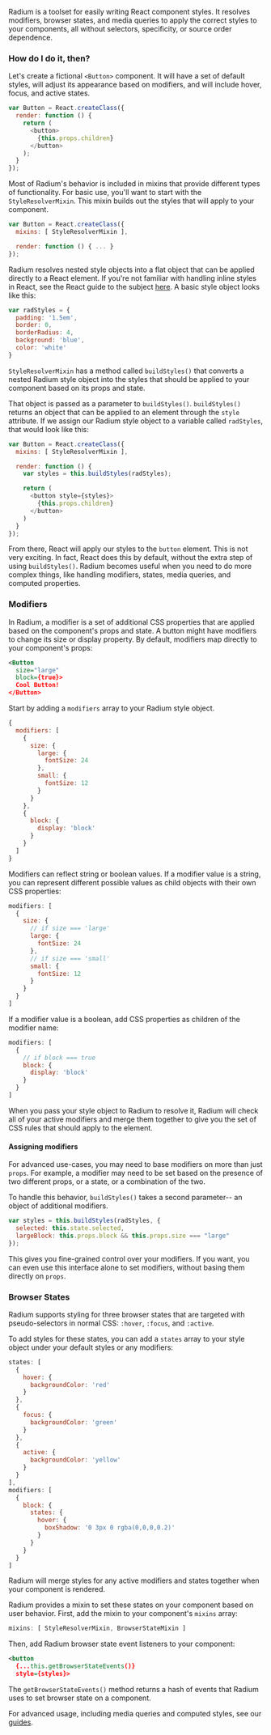 Radium is a toolset for easily writing React component styles. It resolves modifiers, browser states, and media queries to apply the correct styles to your components, all without selectors, specificity, or source order dependence.

### How do I do it, then?

Let's create a fictional `<Button>` component. It will have a set of default styles, will adjust its appearance based on modifiers, and will include hover, focus, and active states.

```js
var Button = React.createClass({
  render: function () {
    return (
      <button>
        {this.props.children}
      </button>
    );
  }
});
```

Most of Radium's behavior is included in mixins that provide different types of functionality. For basic use, you'll want to start with the `StyleResolverMixin`. This mixin builds out the styles that will apply to your component.

```js
var Button = React.createClass({
  mixins: [ StyleResolverMixin ],

  render: function () { ... }
});
```

Radium resolves nested style objects into a flat object that can be applied directly to a React element. If you're not familiar with handling inline styles in React, see the React guide to the subject [here](http://facebook.github.io/react/tips/inline-styles.html). A basic style object looks like this:

```js
var radStyles = {
  padding: '1.5em',
  border: 0,
  borderRadius: 4,
  background: 'blue',
  color: 'white'
}
```

`StyleResolverMixin` has a method called `buildStyles()` that converts a nested Radium style object into the styles that should be applied to your component based on its props and state.

That object is passed as a parameter to `buildStyles()`. `buildStyles()` returns an object that can be applied to an element through the `style` attribute. If we assign our Radium style object to a variable called `radStyles`, that would look like this:

```js
var Button = React.createClass({
  mixins: [ StyleResolverMixin ],

  render: function () {
    var styles = this.buildStyles(radStyles);

    return (
      <button style={styles}>
        {this.props.children}
      </button>
    )
  }
});
```

From there, React will apply our styles to the `button` element. This is not very exciting. In fact, React does this by default, without the extra step of using `buildStyles()`. Radium becomes useful when you need to do more complex things, like handling modifiers, states, media queries, and computed properties.

### Modifiers

In Radium, a modifier is a set of additional CSS properties that are applied based on the component's props and state. A button might have modifiers to change its size or display property. By default, modifiers map directly to your component's props:

```xml
<Button
  size="large"
  block={true}>
  Cool Button!
</Button>
```

Start by adding a `modifiers` array to your Radium style object.

```js
{
  modifiers: [
    {
      size: {
        large: {
          fontSize: 24
        },
        small: {
          fontSize: 12
        }
      }
    },
    {
      block: {
        display: 'block'
      }
    }
  ]
}
```

Modifiers can reflect string or boolean values. If a modifier value is a string, you can represent different possible values as child objects with their own CSS properties:

```js
modifiers: [
  {
    size: {
      // if size === 'large'
      large: {
        fontSize: 24
      },
      // if size === 'small'
      small: {
        fontSize: 12
      }
    }
  }
]
```

If a modifier value is a boolean, add CSS properties as children of the modifier name:

```js
modifiers: [
  {
    // if block === true
    block: {
      display: 'block'
    }
  }
]
```

When you pass your style object to Radium to resolve it, Radium will check all of your active modifiers and merge them together to give you the set of CSS rules that should apply to the element.

#### Assigning modifiers

For advanced use-cases, you may need to base modifiers on more than just `props`. For example, a modifier may need to be set based on the presence of two different props, or a state, or a combination of the two.

To handle this behavior, `buildStyles()` takes a second parameter-- an object of additional modifiers.

```js
var styles = this.buildStyles(radStyles, {
  selected: this.state.selected,
  largeBlock: this.props.block && this.props.size === "large"
});
```

This gives you fine-grained control over your modifiers. If you want, you can even use this interface alone to set modifiers, without basing them directly on `props`.

### Browser States

Radium supports styling for three browser states that are targeted with pseudo-selectors in normal CSS: `:hover`, `:focus`, and `:active`.

To add styles for these states, you can add a `states` array to your style object under your default styles or any modifiers:

```js
states: [
  {
    hover: {
      backgroundColor: 'red'
    }
  },
  {
    focus: {
      backgroundColor: 'green'
    }
  },
  {
    active: {
      backgroundColor: 'yellow'
    }
  }
],
modifiers: [
  {
    block: {
      states: {
        hover: {
          boxShadow: '0 3px 0 rgba(0,0,0,0.2)'
        }
      }
    }
  }
]
```

Radium will merge styles for any active modifiers and states together when your component is rendered.

Radium provides a mixin to set these states on your component based on user behavior. First, add the mixin to your component's `mixins` array:

```js
mixins: [ StyleResolverMixin, BrowserStateMixin ]
```

Then, add Radium browser state event listeners to your component:

```xml
<button
  {...this.getBrowserStateEvents()}
  style={styles}>
```

The `getBrowserStateEvents()` method returns a hash of events that Radium uses to set browser state on a component.

For advanced usage, including media queries and computed styles, see our [guides](http://github.com/formidablelabs/radium/tree/master/docs/guides).
